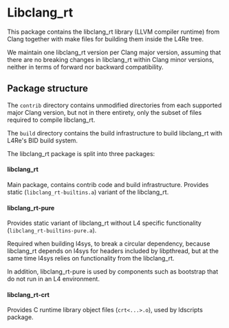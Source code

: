 # Libclang_rt
This package contains the libclang_rt library (LLVM compiler runtime) from Clang
together with make files for building them inside the L4Re tree.

We maintain one libclang_rt version per Clang major version, assuming that there
are no breaking changes in libclang_rt within Clang minor versions, neither in
terms of forward nor backward compatibility.

## Package structure
The `contrib` directory contains unmodified directories from each supported
major Clang version, but not in there entirety, only the subset of files
required to compile libclang_rt.

The `build` directory contains the build infrastructure to build libclang_rt
with L4Re's BID build system.

The libclang_rt package is split into three packages:

#### libclang_rt
Main package, contains contrib code and build infrastructure.
Provides static (`libclang_rt-builtins.a`) variant of the libclang_rt.

#### libclang_rt-pure
Provides static variant of libclang_rt without L4 specific functionality
(`libclang_rt-builtins-pure.a`).

Required when building l4sys, to break a circular dependency, because
libclang_rt depends on l4sys for headers included by libpthread, but at the same
time l4sys relies on functionality from the libclang_rt.

In addition, libclang_rt-pure is used by components such as bootstrap that do
not run in an L4 environment.

#### libclang_rt-crt
Provides C runtime library object files (`crt<...>.o`), used by ldscripts
package.
